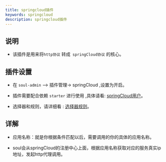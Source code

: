 ```yaml
---
title: springcloud插件
keywords: springcloud
description: springcloud插件
---
```


## 说明

* 该插件是用来将`http协议` 转成` springCloud协议` 的核心。


## 插件设置

* 在 `soul-admin` --> 插件管理-> springCloud ,设置为开启。

* 插件需要配合依赖 `starter` 进行使用  ,具体请看: [springCloud用户](user-springcloud.md)。

* 选择器和规则，请详细看 : [选择器规则](selector.md)。

## 详解

* 应用名称：就是你根据条件匹配以后，需要调用的你的具体的应用名称。

* soul会从springCloud的注册中心上面，根据应用名称获取对应的服务真实ip地址，发起http代理调用。
   

